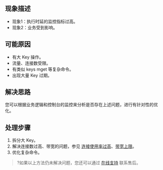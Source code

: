 ## 现象描述
- 现象1：执行时延的监控指标过高。
- 现象2：业务受到影响。

## 可能原因
- 有大 Key 操作。
- 流量、连接数受限。
- 有类似 keys mget 等复杂命令。
- 出现大量 Key 过期。

## 解决思路
您可以根据业务逻辑和控制台的监控来分析是否存在上述问题，进行有针对性的优化。

## 处理步骤
1. 拆分大 Key。
2. 解决连接数过高、带宽的问题，参见 [连接使用率过高](https://cloud.tencent.com/document/product/239/59344)、[带宽上限](https://cloud.tencent.com/document/product/239/59014)。
3. 优化复杂命令。

>?如果以上方法仍未解决问题，您还可以通过 [在线支持](https://cloud.tencent.com/online-service?from=connect-us) 联系售后。
